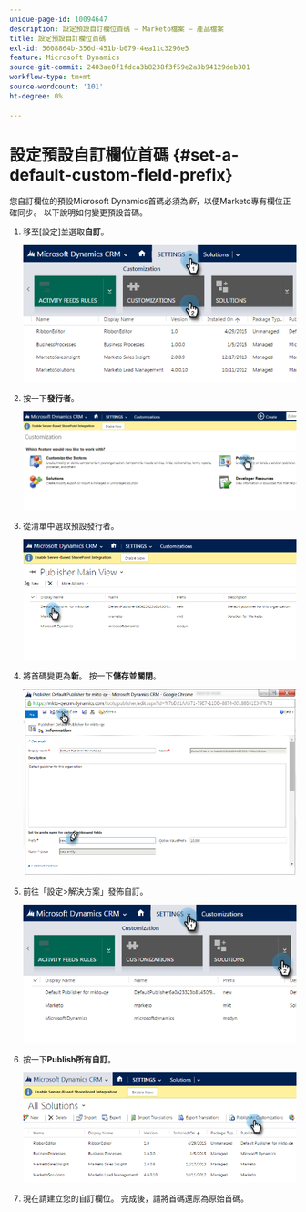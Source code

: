 ```yaml
---
unique-page-id: 10094647
description: 設定預設自訂欄位首碼 — Marketo檔案 — 產品檔案
title: 設定預設自訂欄位首碼
exl-id: 5608864b-356d-451b-b079-4ea11c3296e5
feature: Microsoft Dynamics
source-git-commit: 2403ae0f1fdca3b8238f3f59e2a3b94129deb301
workflow-type: tm+mt
source-wordcount: '101'
ht-degree: 0%

---
```


# 設定預設自訂欄位首碼 {#set-a-default-custom-field-prefix}

您自訂欄位的預設Microsoft Dynamics首碼必須為&#x200B;_新_，以便Marketo專有欄位正確同步。 以下說明如何變更預設首碼。

1. 移至[設定]並選取&#x200B;**自訂**。

   ![](assets/image2015-10-9-11-3a18-3a8.png)

1. 按一下&#x200B;**發行者**。

   ![](assets/image2015-10-9-11-3a19-3a39.png)

1. 從清單中選取預設發行者。

   ![](assets/image2015-10-9-11-3a2-3a45.png)

1. 將首碼變更為&#x200B;**新**。 按一下&#x200B;**儲存並關閉**。

   ![](assets/image2015-10-9-11-3a9-3a17.png)

1. 前往「設定>解決方案」發佈自訂。

   ![](assets/image2015-10-9-11-3a12-3a43.png)

1. 按一下&#x200B;**Publish所有自訂**。

   ![](assets/image2015-10-9-11-3a14-3a42.png)

1. 現在請建立您的自訂欄位。 完成後，請將首碼還原為原始首碼。
